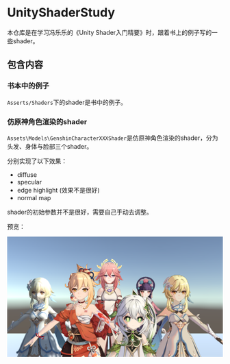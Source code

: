 # UnityShaderStudy

本仓库是在学习冯乐乐的《Unity Shader入门精要》时，跟着书上的例子写的一些shader。

## 包含内容

### 书本中的例子

`Asserts/Shaders`下的shader是书中的例子。

### 仿原神角色渲染的shader

`Assets\Models\GenshinCharacterXXXShader`是仿原神角色渲染的shader，分为头发、身体与脸部三个shader。

分别实现了以下效果：
- diffuse
- specular
- edge highlight (效果不是很好)
- normal map

shader的初始参数并不是很好，需要自己手动去调整。

预览：

![整体效果](./imgs/%E6%95%B4%E4%BD%93%E6%95%88%E6%9E%9C.png)